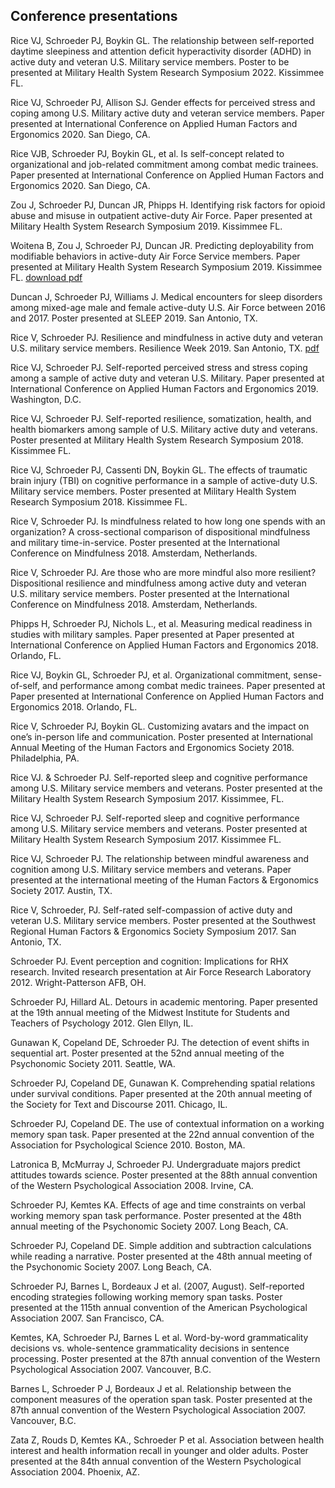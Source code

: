 ## Conference presentations 

Rice VJ, Schroeder PJ, Boykin GL. The relationship between self-reported daytime sleepiness and attention deficit hyperactivity disorder (ADHD) in active duty and veteran U.S. Military service members. Poster to be presented at Military Health System Research Symposium 2022. Kissimmee FL.

Rice VJ, Schroeder PJ, Allison SJ. Gender effects for perceived stress and coping among U.S. Military active duty and veteran service members. Paper presented at International Conference on Applied Human Factors and Ergonomics 2020. San Diego, CA. 

Rice VJB, Schroeder PJ, Boykin GL, et al. Is self-concept related to organizational and job-related commitment among combat medic trainees. Paper presented at International Conference on Applied Human Factors and Ergonomics 2020. San Diego, CA. 

Zou J, Schroeder PJ, Duncan JR, Phipps H. Identifying risk factors for opioid abuse and misuse in outpatient active-duty Air Force. Paper presented at Military Health System Research Symposium 2019. Kissimmee FL. 

Woitena B, Zou J, Schroeder PJ, Duncan JR. Predicting deployability from modifiable behaviors in active-duty Air Force Service members. Paper presented at Military Health System Research Symposium 2019. Kissimmee FL. [download pdf](https://github.com/pjschroeder/pjschroeder.github.io/blob/main/assets/presentations/Poster_MHSRS19_PredictingDeployabilityFromModifiableBehaviors.pdf)

Duncan J, Schroeder PJ, Williams J. Medical encounters for sleep disorders among mixed-age male and female active-duty U.S. Air Force between 2016 and 2017. Poster presented at SLEEP 2019. San Antonio, TX. 

Rice V, Schroeder PJ. Resilience and mindfulness in active duty and veteran U.S. military service members. Resilience Week 2019. San Antonio, TX. [pdf](https://github.com/pjschroeder/Website/raw/main/assets/Presentation_ResilienceWeek19_ResilienceandMindfulness.pdf) 

Rice VJ, Schroeder PJ. Self-reported perceived stress and stress coping among a sample of active duty and veteran U.S. Military. Paper presented at International Conference on Applied Human Factors and Ergonomics 2019. Washington, D.C. 

Rice VJ, Schroeder PJ. Self-reported resilience, somatization, health, and health biomarkers among sample of U.S. Military active duty and veterans. Poster presented at Military Health System Research Symposium 2018. Kissimmee FL.

Rice VJ, Schroeder PJ, Cassenti DN, Boykin GL. The effects of traumatic brain injury (TBI) on cognitive performance in a sample of active-duty U.S. Military service members. Poster presented at Military Health System Research Symposium 2018. Kissimmee FL.

Rice V, Schroeder PJ. Is mindfulness related to how long one spends with an organization? A cross-sectional comparison of dispositional mindfulness and military time-in-service. Poster presented at the International Conference on Mindfulness 2018. Amsterdam, Netherlands.

Rice V, Schroeder PJ. Are those who are more mindful also more resilient? Dispositional resilience and mindfulness among active duty and veteran U.S. military service members. Poster presented at the International Conference on Mindfulness 2018. Amsterdam, Netherlands. 

Phipps H, Schroeder PJ, Nichols L., et al. Measuring medical readiness in studies with military samples. Paper presented at Paper presented at International Conference on Applied Human Factors and Ergonomics 2018. Orlando, FL.

Rice VJ, Boykin GL, Schroeder PJ, et al. Organizational commitment, sense-of-self, and performance among combat medic trainees. Paper presented at Paper presented at International Conference on Applied Human Factors and Ergonomics 2018. Orlando, FL.

Rice V, Schroeder PJ, Boykin GL. Customizing avatars and the impact on one’s in-person life and communication. Poster presented at International Annual Meeting of the Human Factors and Ergonomics Society 2018. Philadelphia, PA. 

Rice VJ. & Schroeder PJ. Self-reported sleep and cognitive performance among U.S. Military service members and veterans. Poster presented at the Military Health System Research Symposium 2017. Kissimmee, FL. 

Rice VJ, Schroeder PJ. Self-reported sleep and cognitive performance among U.S. Military service members and veterans. Poster presented at Military Health System Research Symposium 2017. Kissimmee FL.

Rice VJ, Schroeder PJ. The relationship between mindful awareness and cognition among U.S. Military service members and veterans. Paper presented at the international meeting of the Human Factors & Ergonomics Society 2017. Austin, TX. 

Rice V, Schroeder, PJ. Self-rated self-compassion of active duty and veteran U.S. Military service members. Poster presented at the Southwest Regional Human Factors & Ergonomics Society Symposium 2017. San Antonio, TX. 

Schroeder PJ. Event perception and cognition: Implications for RHX research. Invited research presentation at Air Force Research Laboratory 2012. Wright-Patterson AFB, OH. 

Schroeder PJ, Hillard AL. Detours in academic mentoring. Paper presented at the 19th annual meeting of the Midwest Institute for Students and Teachers of Psychology 2012. Glen Ellyn, IL. 

Gunawan K, Copeland DE, Schroeder PJ. The detection of event shifts in sequential art. Poster presented at the 52nd annual meeting of the Psychonomic Society 2011. Seattle, WA. 

Schroeder PJ, Copeland DE, Gunawan K. Comprehending spatial relations under survival conditions. Paper presented at the 20th annual meeting of the Society for Text and Discourse 2011. Chicago, IL. 

Schroeder PJ, Copeland DE. The use of contextual information on a working memory span task. Paper presented at the 22nd annual convention of the Association for Psychological Science 2010. Boston, MA. 

Latronica B, McMurray J, Schroeder PJ. Undergraduate majors predict attitudes towards science. Poster presented at the 88th annual convention of the Western Psychological Association 2008. Irvine, CA. 

Schroeder PJ, Kemtes KA. Effects of age and time constraints on verbal working memory span task performance. Poster presented at the 48th annual meeting of the Psychonomic Society 2007. Long Beach, CA. 

Schroeder PJ, Copeland DE. Simple addition and subtraction calculations while reading a narrative. Poster presented at the 48th annual meeting of the Psychonomic Society 2007. Long Beach, CA.

Schroeder PJ, Barnes L, Bordeaux J et al. (2007, August). Self-reported encoding strategies following working memory span tasks. Poster presented at the 115th annual convention of the American Psychological Association 2007. San Francisco, CA. 

Kemtes, KA, Schroeder PJ, Barnes L et al. Word-by-word grammaticality decisions vs. whole-sentence grammaticality decisions in sentence processing. Poster presented at the 87th annual convention of the Western Psychological Association 2007. Vancouver, B.C. 

Barnes L, Schroeder P J, Bordeaux J et al. Relationship between the component measures of the operation span task. Poster presented at the 87th annual convention of the Western Psychological Association 2007. Vancouver, B.C. 

Zata Z, Rouds D, Kemtes KA., Schroeder P et al. Association between health interest and health information recall in younger and older adults. Poster presented at the 84th annual convention of the Western Psychological Association 2004. Phoenix, AZ. 
